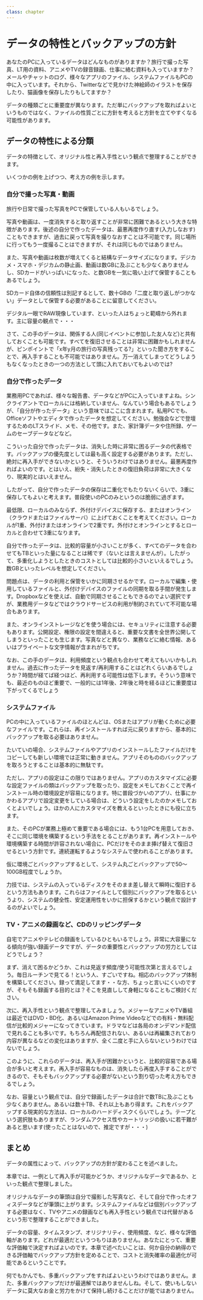 ```yaml
---
class: chapter
---
```


# データの特性とバックアップの方針

あなたのPCに入っているデータはどんなものがありますか？旅行で撮った写真、LT用の資料、アニメやTVの録音録画、仕事に絡む資料も入っていますか？メールやチャットのログ、様々なアプリのファイル、システムファイルもPCの中に入っています。それから、Twitterなどで見かけた神絵師のイラストを保存したり、猫画像を保存したりもしてますか？

データの種類ごとに重要度が異なります。ただ単にバックアップを取ればよいというものではなく、ファイルの性質ごとに方針を考えると方針を立てやすくなる可能性があります。


## データの特性による分類

データの特徴として、オリジナル性と再入手性という観点で整理することができます。

いくつかの例を上げつつ、考え方の例を示します。

### 自分で撮った写真・動画
旅行や日常で撮った写真をPCで保管している人もいるでしょう。

写真や動画は、一度消失すると取り返すことが非常に困難であるという大きな特徴があります。後述の自分で作ったデータは、最悪再度作り直す(入力しなおす)こともできますが、過去に戻って写真を撮りなおすことは不可能です。同じ場所に行ってもう一度撮ることはできますが、それは同じものではありません。

また、写真や動画は枚数が増えてくると結構なデータサイズになります。デジカメ・スマホ・デジカムの静止画、動画は数GBに及ぶことも少なくありませんし、SDカードがいっぱいになった、と数GBを一気に吸い上げて保管することもあるでしょう。

SDカード自体の信頼性は別記するとして、数十GBの「二度と取り返しがつかない」データとして保管する必要があることに留意してください。

デジタル一眼でRAW現像しています、といった人はちょっと範疇から外れます。主に容量の観点で・・・

さて、この手のデータは、関係する人(同じイベントに参加した友人など)と共有しておくことも可能です。すべてを復旧させることは非常に困難かもしれませんが、ピンポイントで「x年y月の旅行の写真残ってる?」といった聞き方をすることで、再入手することも不可能ではありません。万一消えてしまってどうしようもなくなったときの一つの方法として頭に入れておいてもよいのでは?

### 自分で作ったデータ
業務用PCであれば、様々な報告書、データなどがPCに入っていますよね。シンクライアントでローカルには格納していません、なんていう場合もあるでしょうが、「自分が作ったデータ」という意味ではここに含まれます。私用PCでも、Officeソフトやエディタで作ったデータを想定してください。勉強会などで登壇するためのLTスライド、メモ、その他です。また、家計簿データや住所録、ゲームのセーブデータなどなど。

こういった自分で作ったデータは、消失した時に非常に困るデータの代表格です。バックアップの優先度としては最も高く設定する必要があります。ただし、絶対に再入手ができないかというと、そういうわけではありません。最悪再度作ればよいのです。とはいえ、紛失・消失したときの復旧負荷は非常に大きくなり、現実的とはいえません。

したがって、自分で作ったデータの保存は二重化でもたりないくらいで、3重に保存してもよいと考えます。普段使いのPCのみというのは脆弱に過ぎます。

最低限、ローカルのみならず、外付けデバイスに保存する、またはオンライン（クラウドまたはファイルサーバ）に上げておくことを考えてください。ローカルが1重、外付けまたはオンラインで2重です。外付けとオンラインとするとローカルと合わせて3重になります。

自分で作ったデータは、比較的容量が小さいことが多く、すべてのデータを合わせてもTBといった量になることは稀です（ないとは言えませんが）。したがって、多重化しようとしたときのコストとしては比較的小さいといえるでしょう。数GBといったレベルを想定してください。

問題点は、データの利用と保管をいかに同期させるかです。ローカルで編集・使用しているファイルと、外付けデバイスのファイルの同期を取る手間が発生します。Dropboxなどを使えば、自動で同期させることもできるのでよい選択ですが、業務用データなどではクラウドサービスの利用が制約されていて不可能な場合もあります。

また、オンラインストレージなどを使う場合には、セキュリティに注意する必要もあります。公開設定、権限の設定を間違えると、重要な文書を全世界公開してしまうといったことも生じます。写真などと異なり、業務などに絡む情報、あるいはプライベートな文字情報が含まれがちです。

なお、この手のデータは、利用頻度という観点も合わせて考えてもいいかもしれません。過去に作ったデータを見返す/再利用することはどれくらいあるでしょうか？時間が経てば経つほど、再利用する可能性は低下します。そういう意味でも、最近のものほど重要で、一般的には1年後、2年後と時を経るほどに重要度は下がってくるでしょう

### システムファイル
PCの中に入っているファイルのほとんどは、OSまたはアプリが動くために必要なファイルです。これらは、再インストールすれば元に戻りますから、基本的にバックアップを取る必要はありません。

たいていの場合、システムファイルやアプリのインストールしたファイルだけをコピーしても新しい環境では正常に動きません。アプリそのもののバックアップを取ろうとすることは基本的に無駄です。

ただし、アプリの設定はこの限りではありません。アプリのカスタマイズに必要な設定ファイルの類はバックアップを取ったり、設定をメモしておくことで再インストール時の環境設定が容易になります。特に普段づかいのアプリ、仕事にかかわるアプリで設定変更をしている場合は、どういう設定をしたのかメモしておくとよいでしょう。ほかの人にカスタマイズを教えるといったときにも役に立ちます。

また、そのPCが業務上極めて重要である場合には、もう1台PCを用意しておき、そこに同じ環境を構築するという手法をとることがあります。再インストールや環境構築する時間が許容されない場合に、PCだけをそのまま挿げ替えて復旧させるという方針です。連続運転するようなシステムで使われることがあります。

仮に環境ごとバックアップするとして、システム丸ごとバックアップで50～100GB程度でしょうか。

力技では、システムの入っているディスクをそのまま差し替えて瞬時に復旧するという方法もあります。これらはファイルとして個別にバックアップを取るというより、システムの健全性、安定運用性をいかに担保するかという観点で設計するのがよいでしょう。

### TV・アニメの録画など、CDのリッピングデータ
自宅でアニメやテレビの録画をしているひともいるでしょう。非常に大容量になる傾向が強い録画データですが、データの重要性とバックアップの労力としてはどうでしょう？

まず、消えて困るかどうか、これは見返す頻度/使う可能性次第と言えるでしょう。毎日ルーチンで見てる！という人、すごいですね。相応のバックアップ体制を構築してください。録って満足してます・・な方、ちょっと言いにくいのですが、そもそも録画する目的とは？そこを見直しして身軽になることもご検討ください。

次に、再入手性という観点で整理してみましょう。メジャーなアニメやTV番組は最近ではDVD・BD化、あるいはAmazon Prime Videoなどでの有料・無料配信が比較的メジャーになってきています。ドラマなどは各局のオンデマンド配信で見れることも多いです。もちろん再配信されない、あるいは再編集されており内容が異なるなどの変化はありますが、全く二度と手に入らないというわけではないでしょう。

このように、これらのデータは、再入手が困難かというと、比較的容易である場合が多いと考えます。再入手が容易なものは、消失したら再度入手することができるので、そもそもバックアップする必要がないという割り切った考え方もできるでしょう。

なお、容量という観点では、自分で録画したデータは合計で数TBに及ぶことも少なくありません。あるいは数十TB、それ以上もあり得ます。これをバックアップする現実的な方法は、ローカルのハードディスクくらいでしょう。テープという選択肢もありますが、ランダムアクセス性やカートリッジの扱いに若干難があると思います(使ったことはないので、推定ですが・・・)

## まとめ
データの属性によって、バックアップの方針が変わることを述べました。

本章では、一例として再入手が可能かどうか、オリジナルなデータであるか、といった観点で整理しました。

オリジナルなデータの筆頭は自分で撮影した写真など、そして自分で作ったオフィスデータなどが筆頭に上がります。システムファイルなどは個別バックアップする必要はなく、TVやアニメの録画なども再入手性という観点では代替があるという形で整理することができました。

データの容量、タイムスタンプ、オリジナリティ、使用頻度、など、様々な評価軸があります。どれが最適だというつもりはありません。あなたにとって、重要な評価軸で決定すればよいのです。本章で述べたいことは、何か自分の納得のできる評価軸でバックアップ方針を定めることで、コストと消失確率の最適化が可能であるということです。

何でもかんでも、多重バックアップをすればよいというわけではありません。また、多重バックアップだけが最適解ではありませんしね。そして、使いもしないデータに莫大なお金と労力をかけて保持し続けることだけが能ではありません。